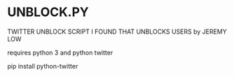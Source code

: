 # UNBLOCK.PY
TWITTER UNBLOCK SCRIPT I FOUND THAT UNBLOCKS USERS by JEREMY LOW

requires python 3 and python twitter

pip install python-twitter
